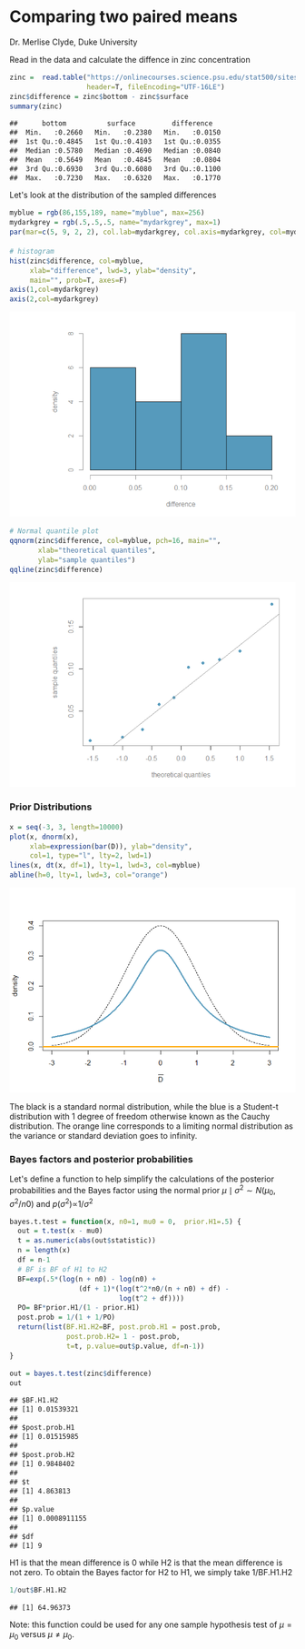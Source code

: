 Comparing two paired means
================
Dr. Merlise Clyde, Duke University

Read in the data and calculate the diffence in zinc concentration

``` r
zinc =  read.table("https://onlinecourses.science.psu.edu/stat500/sites/onlinecourses.science.psu.edu.stat500/files/data/zinc_conc.txt", 
                   header=T, fileEncoding="UTF-16LE")
zinc$difference = zinc$bottom - zinc$surface
summary(zinc)
```

    ##      bottom          surface         difference    
    ##  Min.   :0.2660   Min.   :0.2380   Min.   :0.0150  
    ##  1st Qu.:0.4845   1st Qu.:0.4103   1st Qu.:0.0355  
    ##  Median :0.5780   Median :0.4690   Median :0.0840  
    ##  Mean   :0.5649   Mean   :0.4845   Mean   :0.0804  
    ##  3rd Qu.:0.6930   3rd Qu.:0.6080   3rd Qu.:0.1100  
    ##  Max.   :0.7230   Max.   :0.6320   Max.   :0.1770

Let's look at the distribution of the sampled differences

``` r
myblue = rgb(86,155,189, name="myblue", max=256)
mydarkgrey = rgb(.5,.5,.5, name="mydarkgrey", max=1)
par(mar=c(5, 9, 2, 2), col.lab=mydarkgrey, col.axis=mydarkgrey, col=mydarkgrey)

# histogram
hist(zinc$difference, col=myblue,
     xlab="difference", lwd=3, ylab="density",
     main="", prob=T, axes=F)
axis(1,col=mydarkgrey)
axis(2,col=mydarkgrey)
```

![](comparing_two_paired_means_files/figure-markdown_github/hist-1.png)

``` r
# Normal quantile plot
qqnorm(zinc$difference, col=myblue, pch=16, main="",
       xlab="theoretical quantiles",
       ylab="sample quantiles")
qqline(zinc$difference)
```

![](comparing_two_paired_means_files/figure-markdown_github/hist-2.png)

### Prior Distributions

``` r
x = seq(-3, 3, length=10000)
plot(x, dnorm(x), 
     xlab=expression(bar(D)), ylab="density",
     col=1, type="l", lty=2, lwd=1)
lines(x, dt(x, df=1), lty=1, lwd=3, col=myblue)
abline(h=0, lty=1, lwd=3, col="orange")
```

![](comparing_two_paired_means_files/figure-markdown_github/priors-1.png)

The black is a standard normal distribution, while the blue is a Student-t distribution with 1 degree of freedom otherwise known as the Cauchy distribution. The orange line corresponds to a limiting normal distribution as the variance or standard deviation goes to infinity.

### Bayes factors and posterior probabilities

Let's define a function to help simplify the calculations of the posterior probabilities and the Bayes factor using the normal prior
*μ* ∣ *σ*<sup>2</sup> ∼ *N*(*μ*<sub>0</sub>, *σ*<sup>2</sup>/*n*0)
 and
*p*(*σ*<sup>2</sup>)∝1/*σ*<sup>2</sup>

``` r
bayes.t.test = function(x, n0=1, mu0 = 0,  prior.H1=.5) {
  out = t.test(x - mu0)
  t = as.numeric(abs(out$statistic))
  n = length(x)
  df = n-1
  # BF is BF of H1 to H2
  BF=exp(.5*(log(n + n0) - log(n0) +
                 (df + 1)*(log(t^2*n0/(n + n0) + df) -
                           log(t^2 + df))))
  PO= BF*prior.H1/(1 - prior.H1)
  post.prob = 1/(1 + 1/PO)
  return(list(BF.H1.H2=BF, post.prob.H1 = post.prob,
              post.prob.H2= 1 - post.prob,
              t=t, p.value=out$p.value, df=n-1))
}
```

``` r
out = bayes.t.test(zinc$difference)
out
```

    ## $BF.H1.H2
    ## [1] 0.01539321
    ## 
    ## $post.prob.H1
    ## [1] 0.01515985
    ## 
    ## $post.prob.H2
    ## [1] 0.9848402
    ## 
    ## $t
    ## [1] 4.863813
    ## 
    ## $p.value
    ## [1] 0.0008911155
    ## 
    ## $df
    ## [1] 9

H1 is that the mean difference is 0 while H2 is that the mean difference is not zero. To obtain the Bayes factor for H2 to H1, we simply take 1/BF.H1.H2

``` r
1/out$BF.H1.H2
```

    ## [1] 64.96373

Note: this function could be used for any one sample hypothesis test of *μ* = *μ*<sub>0</sub> versus *μ* ≠ *μ*<sub>0</sub>.
